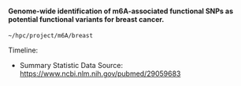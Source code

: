 #### Genome-wide identification of m6A-associated functional SNPs as potential functional variants for breast cancer.


```
~/hpc/project/m6A/breast
```

Timeline: 

* Summary Statistic Data Source: https://www.ncbi.nlm.nih.gov/pubmed/29059683
